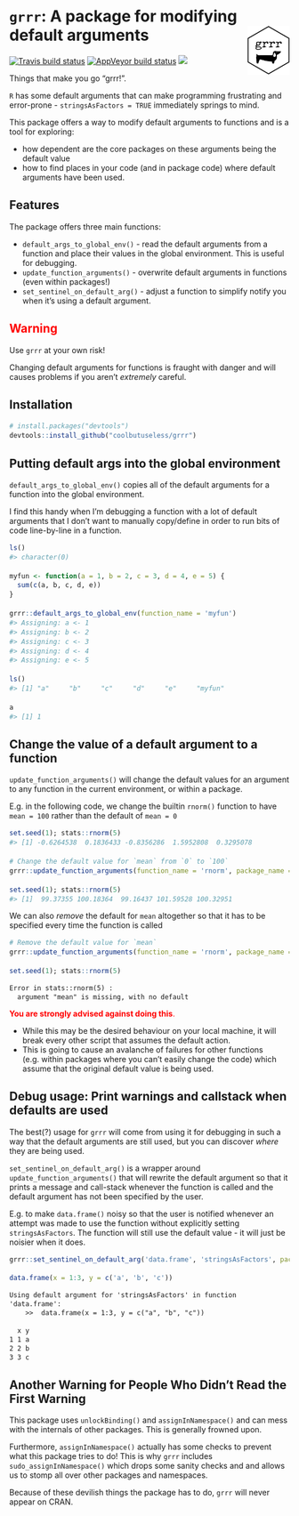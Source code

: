 
<!-- README.md is generated from README.Rmd. Please edit that file -->

# `grrr`: A package for modifying default arguments <img src="man/figures/grrr.png" width = "15%" align="right"/>

[![Travis build
status](https://travis-ci.org/coolbutuseless/grrr.svg?branch=master)](https://travis-ci.org/coolbutuseless/grrr)
[![AppVeyor build
status](https://ci.appveyor.com/api/projects/status/github/coolbutuseless/grrr?branch=master&svg=true)](https://ci.appveyor.com/project/coolbutuseless/grrr)
![](https://img.shields.io/badge/CRAN-Never-blue.svg)

Things that make you go “grrr\!”.

`R` has some default arguments that can make programming frustrating and
error-prone - `stringsAsFactors = TRUE` immediately springs to mind.

This package offers a way to modify default arguments to functions and
is a tool for exploring:

  - how dependent are the core packages on these arguments being the
    default value
  - how to find places in your code (and in package code) where default
    arguments have been used.

## Features

The package offers three main functions:

  - `default_args_to_global_env()` - read the default arguments from a
    function and place their values in the global environment. This is
    useful for debugging.
  - `update_function_arguments()` - overwrite default arguments in
    functions (even within packages\!)
  - `set_sentinel_on_default_arg()` - adjust a function to simplify
    notify you when it’s using a default argument.

## <span style="color: red;">Warning<span>

Use `grrr` at your own risk\!

Changing default arguments for functions is fraught with danger and will
causes problems if you aren’t *extremely* careful.

## Installation

``` r
# install.packages("devtools")
devtools::install_github("coolbutuseless/grrr")
```

## Putting default args into the global environment

`default_args_to_global_env()` copies all of the default arguments for a
function into the global environment.

I find this handy when I’m debugging a function with a lot of default
arguments that I don’t want to manually copy/define in order to run bits
of code line-by-line in a function.

``` r
ls()
#> character(0)

myfun <- function(a = 1, b = 2, c = 3, d = 4, e = 5) {
  sum(c(a, b, c, d, e))
}

grrr::default_args_to_global_env(function_name = 'myfun')
#> Assigning: a <- 1
#> Assigning: b <- 2
#> Assigning: c <- 3
#> Assigning: d <- 4
#> Assigning: e <- 5

ls()
#> [1] "a"     "b"     "c"     "d"     "e"     "myfun"

a
#> [1] 1
```

## Change the value of a default argument to a function

`update_function_arguments()` will change the default values for an
argument to any function in the current environment, or within a
package.

E.g. in the following code, we change the builtin `rnorm()` function to
have `mean = 100` rather than the default of `mean = 0`

``` r
set.seed(1); stats::rnorm(5)
#> [1] -0.6264538  0.1836433 -0.8356286  1.5952808  0.3295078

# Change the default value for `mean` from `0` to `100`
grrr::update_function_arguments(function_name = 'rnorm', package_name = 'stats', mean = 100)

set.seed(1); stats::rnorm(5)
#> [1]  99.37355 100.18364  99.16437 101.59528 100.32951
```

We can also *remove* the default for `mean` altogether so that it has to
be specified every time the function is called

``` r
# Remove the default value for `mean` 
grrr::update_function_arguments(function_name = 'rnorm', package_name = 'stats', mean =)

set.seed(1); stats::rnorm(5)
```

    Error in stats::rnorm(5) : 
      argument "mean" is missing, with no default

<span style="color: red;">**You are strongly advised against doing
this**.</span>

  - While this may be the desired behaviour on your local machine, it
    will break every other script that assumes the default action.
  - This is going to cause an avalanche of failures for other functions
    (e.g. within packages where you can’t easily change the code) which
    assume that the original default value is being used.

## Debug usage: Print warnings and callstack when defaults are used

The best(?) usage for `grrr` will come from using it for debugging in
such a way that the default arguments are still used, but you can
discover *where* they are being used.

`set_sentinel_on_default_arg()` is a wrapper around
`update_function_arguments()` that will rewrite the default argument so
that it prints a message and call-stack whenever the function is called
and the default argument has not been specified by the user.

E.g. to make `data.frame()` noisy so that the user is notified whenever
an attempt was made to use the function without explicitly setting
`stringsAsFactors`. The function will still use the default value - it
will just be noisier when it
does.

``` r
grrr::set_sentinel_on_default_arg('data.frame', 'stringsAsFactors', package_name = 'base')

data.frame(x = 1:3, y = c('a', 'b', 'c'))
```

    Using default argument for 'stringsAsFactors' in function 'data.frame':
        >>  data.frame(x = 1:3, y = c("a", "b", "c"))
    
      x y
    1 1 a
    2 2 b
    3 3 c

## Another Warning for People Who Didn’t Read the First Warning

This package uses `unlockBinding()` and `assignInNamespace()` and can
mess with the internals of other packages. This is generally frowned
upon.

Furthermore, `assignInNamespace()` actually has some checks to prevent
what this package tries to do\! This is why `grrr` includes
`sudo_assignInNamespace()` which drops some sanity checks and and allows
us to stomp all over other packages and namespaces.

Because of these devilish things the package has to do, `grrr` will
never appear on CRAN.
